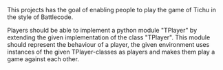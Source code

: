 This projects has the goal of enabling people to play the game of Tichu in the style of Battlecode.

Players should be able to implement a python module "TPlayer" by extending the given implementation
of the class "TPlayer". This module should represent the behaviour of a player, the given environment uses instances of the given TPlayer-classes as players and makes them play a game against each
other.
